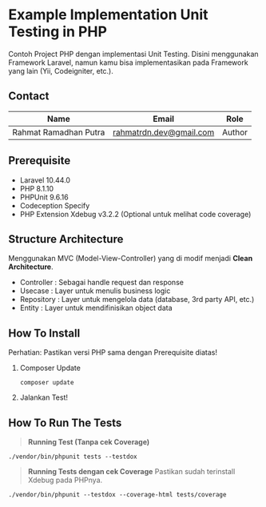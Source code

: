 # Example Implementation Unit Testing in PHP
Contoh Project PHP dengan implementasi Unit Testing. Disini menggunakan Framework Laravel, namun kamu bisa implementasikan pada Framework yang lain (Yii, Codeigniter, etc.).

## Contact
| Name              | Email                           | Role       |
| :----------------:|:-------------------------------:|:----------:|
| Rahmat Ramadhan Putra  | rahmatrdn.dev@gmail.com    | Author   |

## Prerequisite
- Laravel 10.44.0
- PHP 8.1.10
- PHPUnit 9.6.16
- Codeception Specify
- PHP Extension Xdebug v3.2.2 (Optional untuk melihat code coverage)

## Structure Architecture
Menggunakan MVC (Model-View-Controller) yang di modif menjadi **Clean Architecture**.
- Controller : Sebagai handle request dan response
- Usecase : Layer untuk menulis business logic
- Repository : Layer untuk mengelola data (database, 3rd party API, etc.)
- Entity : Layer untuk mendifinisikan object data

## How To Install
Perhatian: Pastikan versi PHP sama dengan Prerequisite diatas!
1. Composer Update
    ```
    composer update
    ```
2. Jalankan Test!

## How To Run The Tests
> **Running Test (Tanpa cek Coverage)**
```
./vendor/bin/phpunit tests --testdox
```

> **Running Tests dengan cek Coverage**
    Pastikan sudah terinstall Xdebug pada PHPnya.
```
./vendor/bin/phpunit --testdox --coverage-html tests/coverage
```
